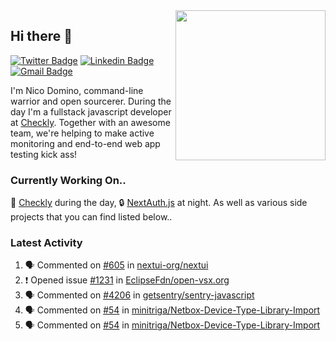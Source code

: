 <img align="right" src="https://user-images.githubusercontent.com/7415984/172472491-91b16eac-fa22-4ecf-92df-d687139fd1f9.gif" width="240" />

## Hi there 👋

[![Twitter Badge](https://img.shields.io/badge/-@ndom91-1ca0f1?style=flat-square&labelColor=1ca0f1&logo=twitter&logoColor=white&link=https://twitter.com/ndom91)](https://twitter.com/ndom91) [![Linkedin Badge](https://img.shields.io/badge/-ndom91-blue?style=flat-square&logo=Linkedin&logoColor=white&link=https://www.linkedin.com/in/ndom91/)](https://www.linkedin.com/in/ndom91/) [![Gmail Badge](https://img.shields.io/badge/-yo@ndo.dev-c14438?style=flat-square&logo=mail.ru&logoColor=white&link=mailto:yo@ndo.dev)](mailto:yo@ndo.dev)

I'm Nico Domino, command-line warrior and open sourcerer. During the day I'm a fullstack javascript developer at [Checkly](https://checklyhq.com). Together with an awesome team, we're helping to make active monitoring and end-to-end web app testing kick ass!

### Currently Working On..

🦝 [Checkly](https://checklyhq.com) during the day, 🔒 [NextAuth.js](https://github.com/nextauthjs/next-auth) at night. As well as various side projects that you can find listed below..

<!--START_SECTION_PROFILE_VIEWS:readme-info-->
<!--END_SECTION_PROFILE_VIEWS:readme-info-->

<!--START_SECTION_DAILY_COMMIT:readme-info-->
<!--END_SECTION_DAILY_COMMIT:readme-info-->

<!--START_SECTION_WEEKLY_COMMIT:readme-info-->
<!--END_SECTION_WEEKLY_COMMIT:readme-info-->

### Latest Activity

<!--START_SECTION:activity-->
1. 🗣 Commented on [#605](https://github.com/nextui-org/nextui/issues/605) in [nextui-org/nextui](https://github.com/nextui-org/nextui)
2. ❗️ Opened issue [#1231](https://github.com/EclipseFdn/open-vsx.org/issues/1231) in [EclipseFdn/open-vsx.org](https://github.com/EclipseFdn/open-vsx.org)
3. 🗣 Commented on [#4206](https://github.com/getsentry/sentry-javascript/issues/4206) in [getsentry/sentry-javascript](https://github.com/getsentry/sentry-javascript)
4. 🗣 Commented on [#54](https://github.com/minitriga/Netbox-Device-Type-Library-Import/issues/54) in [minitriga/Netbox-Device-Type-Library-Import](https://github.com/minitriga/Netbox-Device-Type-Library-Import)
5. 🗣 Commented on [#54](https://github.com/minitriga/Netbox-Device-Type-Library-Import/issues/54) in [minitriga/Netbox-Device-Type-Library-Import](https://github.com/minitriga/Netbox-Device-Type-Library-Import)
<!--END_SECTION:activity-->
